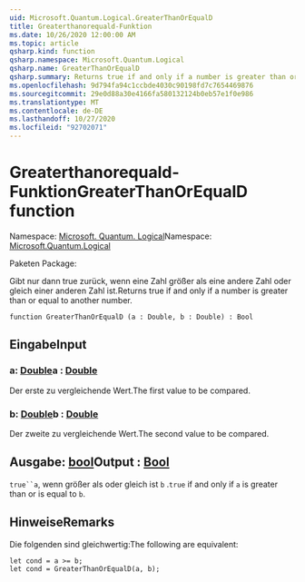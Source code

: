 ```yaml
---
uid: Microsoft.Quantum.Logical.GreaterThanOrEqualD
title: Greaterthanorequald-Funktion
ms.date: 10/26/2020 12:00:00 AM
ms.topic: article
qsharp.kind: function
qsharp.namespace: Microsoft.Quantum.Logical
qsharp.name: GreaterThanOrEqualD
qsharp.summary: Returns true if and only if a number is greater than or equal to another number.
ms.openlocfilehash: 9d794fa94c1ccbde4030c90198fd7c7654469876
ms.sourcegitcommit: 29e0d88a30e4166fa580132124b0eb57e1f0e986
ms.translationtype: MT
ms.contentlocale: de-DE
ms.lasthandoff: 10/27/2020
ms.locfileid: "92702071"
---
```

# <a name="greaterthanorequald-function"></a><span data-ttu-id="bfbf1-102">Greaterthanorequald-Funktion</span><span class="sxs-lookup"><span data-stu-id="bfbf1-102">GreaterThanOrEqualD function</span></span>

<span data-ttu-id="bfbf1-103">Namespace: [Microsoft. Quantum. Logical](xref:Microsoft.Quantum.Logical)</span><span class="sxs-lookup"><span data-stu-id="bfbf1-103">Namespace: [Microsoft.Quantum.Logical](xref:Microsoft.Quantum.Logical)</span></span>

<span data-ttu-id="bfbf1-104">Paketen [](https://nuget.org/packages/)</span><span class="sxs-lookup"><span data-stu-id="bfbf1-104">Package: [](https://nuget.org/packages/)</span></span>


<span data-ttu-id="bfbf1-105">Gibt nur dann true zurück, wenn eine Zahl größer als eine andere Zahl oder gleich einer anderen Zahl ist.</span><span class="sxs-lookup"><span data-stu-id="bfbf1-105">Returns true if and only if a number is greater than or equal to another number.</span></span>

```qsharp
function GreaterThanOrEqualD (a : Double, b : Double) : Bool
```


## <a name="input"></a><span data-ttu-id="bfbf1-106">Eingabe</span><span class="sxs-lookup"><span data-stu-id="bfbf1-106">Input</span></span>

### <a name="a--double"></a><span data-ttu-id="bfbf1-107">a: [Double](xref:microsoft.quantum.lang-ref.double)</span><span class="sxs-lookup"><span data-stu-id="bfbf1-107">a : [Double](xref:microsoft.quantum.lang-ref.double)</span></span>

<span data-ttu-id="bfbf1-108">Der erste zu vergleichende Wert.</span><span class="sxs-lookup"><span data-stu-id="bfbf1-108">The first value to be compared.</span></span>


### <a name="b--double"></a><span data-ttu-id="bfbf1-109">b: [Double](xref:microsoft.quantum.lang-ref.double)</span><span class="sxs-lookup"><span data-stu-id="bfbf1-109">b : [Double](xref:microsoft.quantum.lang-ref.double)</span></span>

<span data-ttu-id="bfbf1-110">Der zweite zu vergleichende Wert.</span><span class="sxs-lookup"><span data-stu-id="bfbf1-110">The second value to be compared.</span></span>



## <a name="output--bool"></a><span data-ttu-id="bfbf1-111">Ausgabe: [bool](xref:microsoft.quantum.lang-ref.bool)</span><span class="sxs-lookup"><span data-stu-id="bfbf1-111">Output : [Bool](xref:microsoft.quantum.lang-ref.bool)</span></span>

<span data-ttu-id="bfbf1-112">`true``a`, wenn größer als oder gleich ist `b` .</span><span class="sxs-lookup"><span data-stu-id="bfbf1-112">`true` if and only if `a` is greater than or is equal to `b`.</span></span>

## <a name="remarks"></a><span data-ttu-id="bfbf1-113">Hinweise</span><span class="sxs-lookup"><span data-stu-id="bfbf1-113">Remarks</span></span>

<span data-ttu-id="bfbf1-114">Die folgenden sind gleichwertig:</span><span class="sxs-lookup"><span data-stu-id="bfbf1-114">The following are equivalent:</span></span>

```Q#
let cond = a >= b;
let cond = GreaterThanOrEqualD(a, b);
```